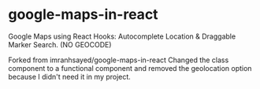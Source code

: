 # google-maps-in-react
Google Maps using React Hooks: Autocomplete Location &amp; Draggable Marker Search. (NO GEOCODE) 

Forked from imranhsayed/google-maps-in-react
Changed the class component to a functional component and removed the geolocation option because I didn't need it in my project.
